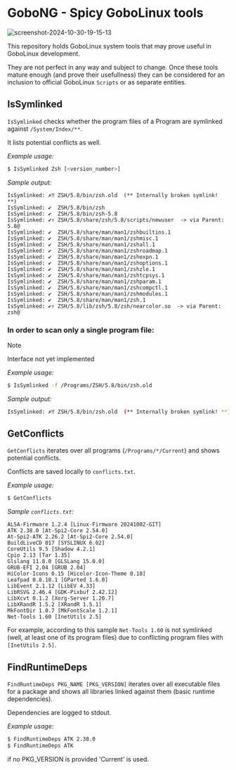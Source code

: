 # GoboNG - Spicy GoboLinux tools

![screenshot-2024-10-30-19-15-13](https://github.com/user-attachments/assets/ff70e548-7a34-4061-b15d-6a3d85bd8c14)

This repository holds GoboLinux system tools that may prove useful in GoboLinux development.

They are not perfect in any way and subject to change. Once these tools mature enough (and prove their usefullness) they can be considered for an inclusion to official GoboLinux `Scripts` or as separate entities.

## IsSymlinked

`IsSymlinked` checks whether the program files of a Program are symlinked against `/System/Index/**`.

It lists potential conflicts as well.

*Example usage:*
```bash
$ IsSymlinked Zsh [<version_number>]
```

*Sample output:*
```
IsSymlinked: ✗‼ ZSH/5.8/bin/zsh.old  (** Internally broken symlink! **)
IsSymlinked: ✔  ZSH/5.8/bin/zsh
IsSymlinked: ✔  ZSH/5.8/bin/zsh-5.8
IsSymlinked: ✔↑ ZSH/5.8/share/zsh/5.8/scripts/newuser  -> via Parent: 5.8@
IsSymlinked: ✔  ZSH/5.8/share/man/man1/zshbuiltins.1
IsSymlinked: ✔  ZSH/5.8/share/man/man1/zshmisc.1
IsSymlinked: ✔  ZSH/5.8/share/man/man1/zshall.1
IsSymlinked: ✔  ZSH/5.8/share/man/man1/zshroadmap.1
IsSymlinked: ✔  ZSH/5.8/share/man/man1/zshexpn.1
IsSymlinked: ✔  ZSH/5.8/share/man/man1/zshoptions.1
IsSymlinked: ✔  ZSH/5.8/share/man/man1/zshzle.1
IsSymlinked: ✔  ZSH/5.8/share/man/man1/zshtcpsys.1
IsSymlinked: ✔  ZSH/5.8/share/man/man1/zshparam.1
IsSymlinked: ✔  ZSH/5.8/share/man/man1/zshcompctl.1
IsSymlinked: ✔  ZSH/5.8/share/man/man1/zshmodules.1
IsSymlinked: ✔  ZSH/5.8/share/man/man1/zsh.1
IsSymlinked: ✔↑ ZSH/5.8/lib/zsh/5.8/zsh/nearcolor.so  -> via Parent: zsh@
```
### In order to scan only a single program file:
> [!NOTE]  
> Interface not yet implemented

*Example usage:*
```bash
$ IsSymlinked -f /Programs/ZSH/5.8/bin/zsh.old
```
*Sample output:*
```bash
IsSymlinked: ✗‼ ZSH/5.8/bin/zsh.old  (** Internally broken symlink! **)
```

## GetConflicts

`GetConflicts` iterates over all programs (`/Programs/*/Current`) and shows potential conflicts.

Conflicts are saved locally to `conflicts.txt`.

*Example usage:*
```bash
$ GetConflicts
```

*Sample `conflicts.txt`:*

```
ALSA-Firmware 1.2.4 [Linux-Firmware 20241002-GIT]
ATK 2.38.0 [At-Spi2-Core 2.54.0]
At-Spi2-ATK 2.26.2 [At-Spi2-Core 2.54.0]
BuildLiveCD 017 [SYSLINUX 6.02]
CoreUtils 9.5 [Shadow 4.2.1]
Cpio 2.13 [Tar 1.35]
Glslang 11.8.0 [GLSLang 15.0.0]
GRUB-EFI 2.04 [GRUB 2.04]
HiColor-Icons 0.15 [Hicolor-Icon-Theme 0.18]
Leafpad 0.8.18.1 [GParted 1.6.0]
LibEvent 2.1.12 [LibEV 4.33]
LibRSVG 2.46.4 [GDK-Pixbuf 2.42.12]
LibXcvt 0.1.2 [Xorg-Server 1.20.7]
LibXRandR 1.5.2 [XRandR 1.5.1]
MkFontDir 1.0.7 [MkFontScale 1.2.1]
Net-Tools 1.60 [InetUtils 2.5]
```

For example, according to this sample `Net-Tools 1.60` is not symlinked (well, at least one of its program files) due to conflicting program files with `[InetUtils 2.5]`.

## FindRuntimeDeps

`FindRuntimeDeps PKG_NAME [PKG_VERSION]` iterates over all executable files for a package and shows all libraries linked against them (basic runtime dependencies).

Dependencies are logged to stdout.

*Example usage:*
```bash
$ FindRuntimeDeps ATK 2.38.0
$ FindRuntimeDeps ATK
```

if no PKG_VERSION is provided 'Current' is used.
